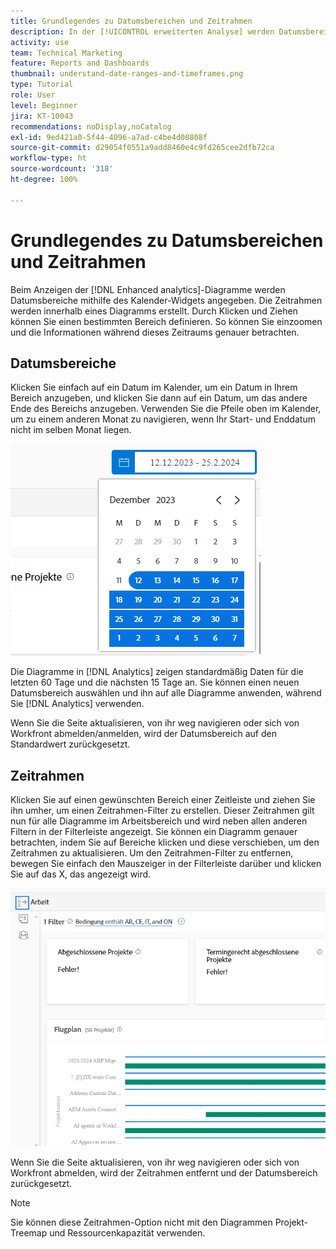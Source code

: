 ```yaml
---
title: Grundlegendes zu Datumsbereichen und Zeitrahmen
description: In der [!UICONTROL erweiterten Analyse] werden Datumsbereiche mithilfe des Kalender-Widgets angegeben. Zeitrahmen werden innerhalb eines Diagramms erstellt.
activity: use
team: Technical Marketing
feature: Reports and Dashboards
thumbnail: understand-date-ranges-and-timeframes.png
type: Tutorial
role: User
level: Beginner
jira: KT-10043
recommendations: noDisplay,noCatalog
exl-id: 9ed421a0-5f44-4096-a7ad-c4be4d00808f
source-git-commit: d29054f0551a9add8460e4c9fd265cee2dfb72ca
workflow-type: ht
source-wordcount: '318'
ht-degree: 100%

---
```


# Grundlegendes zu Datumsbereichen und Zeitrahmen

Beim Anzeigen der [!DNL Enhanced analytics]-Diagramme werden Datumsbereiche mithilfe des Kalender-Widgets angegeben. Die Zeitrahmen werden innerhalb eines Diagramms erstellt. Durch Klicken und Ziehen können Sie einen bestimmten Bereich definieren. So können Sie einzoomen und die Informationen während dieses Zeitraums genauer betrachten.

## Datumsbereiche

Klicken Sie einfach auf ein Datum im Kalender, um ein Datum in Ihrem Bereich anzugeben, und klicken Sie dann auf ein Datum, um das andere Ende des Bereichs anzugeben. Verwenden Sie die Pfeile oben im Kalender, um zu einem anderen Monat zu navigieren, wenn Ihr Start- und Enddatum nicht im selben Monat liegen.

![Ein Bild zur Auswahl eines Datumsbereichs mithilfe des Kalender-Widgets](assets/section-1-3.png)

Die Diagramme in [!DNL Analytics] zeigen standardmäßig Daten für die letzten 60 Tage und die nächsten 15 Tage an. Sie können einen neuen Datumsbereich auswählen und ihn auf alle Diagramme anwenden, während Sie [!DNL Analytics] verwenden.

Wenn Sie die Seite aktualisieren, von ihr weg navigieren oder sich von Workfront abmelden/anmelden, wird der Datumsbereich auf den Standardwert zurückgesetzt.

## Zeitrahmen

Klicken Sie auf einen gewünschten Bereich einer Zeitleiste und ziehen Sie ihn umher, um einen Zeitrahmen-Filter zu erstellen. Dieser Zeitrahmen gilt nun für alle Diagramme im Arbeitsbereich und wird neben allen anderen Filtern in der Filterleiste angezeigt. Sie können ein Diagramm genauer betrachten, indem Sie auf Bereiche klicken und diese verschieben, um den Zeitrahmen zu aktualisieren. Um den Zeitrahmen-Filter zu entfernen, bewegen Sie einfach den Mauszeiger in der Filterleiste darüber und klicken Sie auf das X, das angezeigt wird.

![Ein Bild, das zeigt, wie durch Klicken und Ziehen ein Datumsbereich ausgewählt wird](assets/section-1-4.png)

Wenn Sie die Seite aktualisieren, von ihr weg navigieren oder sich von Workfront abmelden, wird der Zeitrahmen entfernt und der Datumsbereich zurückgesetzt.

>[!NOTE]
>
>Sie können diese Zeitrahmen-Option nicht mit den Diagrammen Projekt-Treemap und Ressourcenkapazität verwenden.
